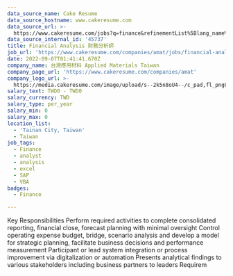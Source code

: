 ```yaml
---
data_source_name: Cake Resume
data_source_hostname: www.cakeresume.com
data_source_url: >-
  https://www.cakeresume.com/jobs?q=finance&refinementList%5Blang_name%5D%5B0%5D=English&refinementList%5Bsalary_type%5D=per_year&range%5Bsalary_range%5D%5Bmin%5D=1000000&page=3
data_source_internal_id: '45737'
title: Financial Analysis 財務分析師
job_url: 'https://www.cakeresume.com/companies/amat/jobs/financial-analysis'
date: 2022-09-07T01:41:41.670Z
company_name: 台灣應用材料 Applied Materials Taiwan
company_page_url: 'https://www.cakeresume.com/companies/amat'
company_logo_url: >-
  https://media.cakeresume.com/image/upload/s--2k5n8oU4--/c_pad,fl_png8,h_200,w_200/v1660726541/smmejxun3qvfz9mozepa.png
salary_text: TWD0 - TWD0
salary_currency: TWD
salary_type: per_year
salary_min: 0
salary_max: 0
location_list:
  - 'Tainan City, Taiwan'
  - Taiwan
job_tags:
  - Finance
  - analyst
  - analysis
  - excel
  - SAP
  - VBA
badges:
  - Finance

---
```


Key Responsibilities Perform required activities to complete consolidated reporting, financial close, forecast planning with minimal oversight Control operating expense budget, bridge, scenario analysis and develop a model for strategic planning, facilitate business decisions and performance measurement Participant or lead system integration or process improvement via digitalization or automation Presents analytical findings to various stakeholders including business partners to leaders Requirem
